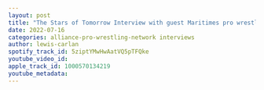 ```yaml
---
layout: post
title: "The Stars of Tomorrow Interview with guest Maritimes pro wrestling rising star Ian Pratt"
date: 2022-07-16
categories: alliance-pro-wrestling-network interviews
author: lewis-carlan
spotify_track_id: 5ziptYMwHwAatVQ5pTFQke
youtube_video_id: 
apple_track_id: 1000570134219
youtube_metadata: 
---
```

